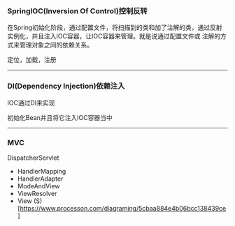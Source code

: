 ### SpringIOC(Inversion Of Control)控制反转
在Spring初始化阶段，通过配置文件，将扫描到的类和加了注解的类，通过反射实例化，并且注入IOC容器，让IOC容器来管理。就是说通过配置文件或
注解的方式来管理对象之间的依赖关系。

定位，加载，注册
***
### DI(Dependency Injection)依赖注入
IOC通过DI来实现

初始化Bean并且将它注入IOC容器当中
***
### MVC
DispatcherServlet
* HandlerMapping
* HandlerAdapter
* ModeAndView
* ViewResolver
* View
(S)[https://www.processon.com/diagraming/5cbaa884e4b06bcc138439ce]
